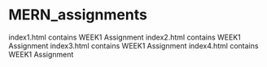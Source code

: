 # MERN_assignments

index1.html contains WEEK1 Assignment
index2.html contains WEEK1 Assignment
index3.html contains WEEK1 Assignment
index4.html contains WEEK1 Assignment
